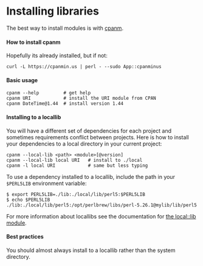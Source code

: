 # Installing libraries

The best way to install modules is with
[cpanm](https://metacpan.org/pod/distribution/App-cpanminus/lib/App/cpanminus/fatscript.pm).

#### How to install cpanm

Hopefully its already installed, but if not:

    curl -L https://cpanmin.us | perl - --sudo App::cpanminus

#### Basic usage

    cpanm --help         # get help
    cpanm URI            # install the URI module from CPAN
    cpanm DateTime@1.44  # install version 1.44

#### Installing to a locallib

You will have a different set of dependencies for each project and sometimes
requirements conflict between projects.  Here is how to install your
dependencies to a local directory in your current project:

    cpanm --local-lib <path> <module>[@version]
    cpanm --local-lib local URI   # install to ./local
    cpanm -l local URI            # same but less typing

To use a dependency installed to a locallib, include the path in your
`$PERL5LIB` environment variable:

    $ export PERL5LIB=./lib:./local/lib/perl5:$PERL5LIB
    $ echo $PERL5LIB
    ./lib:./local/lib/perl5:/opt/perlbrew/libs/perl-5.26.1@mylib/lib/perl5

For more information about locallibs see the documentation for [the local::lib
module](https://metacpan.org/pod/local::lib).

#### Best practices

You should almost always install to a locallib rather than the system directory.

